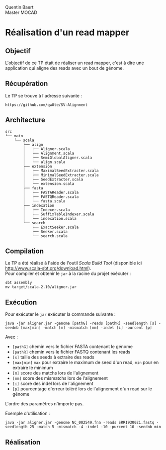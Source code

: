 Quentin Baert  
Master MOCAD

# Réalisation d'un read mapper

## Objectif

L'objectif de ce TP était de réaliser un read mapper, c'est à dire une application qui aligne des reads avec un bout de génome.

## Récupération

Le TP se trouve à l'adresse suivante :
```
https://github.com/qw0te/SV-Alignment
```

## Architecture

```
src
└── main
    └── scala
        ├── align
        │   ├── Aligner.scala
        │   ├── Alignment.scala
        │   ├── SemiGlobalAligner.scala
        │   └── align.scala
        ├── extension
        │   ├── MaximalSeedExtracter.scala
        │   ├── MinimalSeedExtracter.scala
        │   ├── SeedExtracter.scala
        │   └── extension.scala
        ├── fasta
        │   ├── FASTAReader.scala
        │   ├── FASTQReader.scala
        │   └── fasta.scala
        ├── indexation
        │   ├── Indexer.scala
        │   ├── SuffixTableIndexer.scala
        │   └── indexation.scala
        └── search
            ├── ExactSeeker.scala
            ├── Seeker.scala
            └── search.scala
```

## Compilation

Le TP a été réalisé à l'aide de l'outil *Scala Build Tool* (disponible ici http://www.scala-sbt.org/download.html).  
Pour compiler et obtenir le `jar` à la racine du projet exécuter :
```
sbt assembly
mv target/scala-2.10/aligner.jar
```

## Exécution

Pour exécuter le `jar` exécuter la commande suivante :
```
java -jar aligner.jar -genome [pathG] -reads [pathR] -seedlength [s] -seednb [max|min] -match [m] -mismatch [mm] -indel [i] -purcent [p]
```

Avec :
* `[pathG]` chemin vers le fichier FASTA contenant le génome
* `[pathR]` chemin vers le fichier FASTQ contenant les reads
* `[s]` taille des seeds à extraire des reads
* `[max|min]` `max` pour extraire le maximum de seed d'un read, `min` pour en extraire le minimum
* `[m]` score des matchs lors de l'alignement
* `[mm]` score des mismatchs lors de l'alignement
* `[i]` score des indel lors de l'alignement
* `[p]` pourcentage d'erreur toléré lors de l'alignement d'un read sur le génome

L'ordre des paramètres n'importe pas.

Exemple d'utilisation :
```
java -jar aligner.jar -genome NC_002549.fna -reads SRR1930021.fastq -seedlength 25 -match 5 -mismatch -4 -indel -10 -purcent 10 -seednb min
```

## Réalisation
